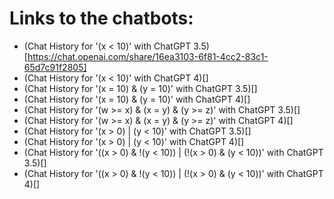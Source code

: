 # Links to the chatbots:

- (Chat History for '(x < 10)' with ChatGPT 3.5)[https://chat.openai.com/share/16ea3103-6f81-4cc2-83c1-65d7c91f2805]
- (Chat History for '(x < 10)' with ChatGPT 4)[]
- (Chat History for '(x = 10) & (y = 10)' with ChatGPT 3.5)[]
- (Chat History for '(x = 10) & (y = 10)' with ChatGPT 4)[]
- (Chat History for '(w >= x) & (x = y) & (y >= z)' with ChatGPT 3.5)[]
- (Chat History for '(w >= x) & (x = y) & (y >= z)' with ChatGPT 4)[]
- (Chat History for '(x > 0) | (y < 10)' with ChatGPT 3.5)[]
- (Chat History for '(x > 0) | (y < 10)' with ChatGPT 4)[]
- (Chat History for '((x > 0) & !(y < 10)) | (!(x > 0) & (y < 10))' with ChatGPT 3.5)[]
- (Chat History for '((x > 0) & !(y < 10)) | (!(x > 0) & (y < 10))' with ChatGPT 4)[]

